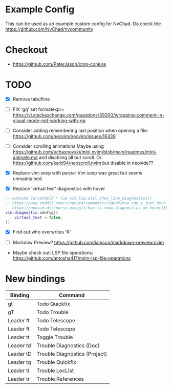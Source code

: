 # Example Config

This can be used as an example custom config for NvChad. Do check the https://github.com/NvChad/nvcommunity

# Checkout

- https://github.com/PaterJason/cmp-conjure

# TODO

- [x] Remove tabufline

- [ ] FIX 'gq' set formatexpr=
https://vi.stackexchange.com/questions/39200/wrapping-comment-in-visual-mode-not-working-with-gq

- [ ] Consider adding remembering last position when opening a file:
https://github.com/neovim/neovim/issues/16339

- [ ] Consider scrolling animations
Maybe using https://github.com/echasnovski/mini.nvim/blob/main/readmes/mini-animate.md and disabling all but scroll.
Or https://github.com/karb94/neoscroll.nvim but disable in neovide??

- [x] Replace vim-sexp with parpar
Vim sexp was great but seems unmaintained.

- [x] Replace 'virtual text' diagnostics with hover
```lua
---autocmd CursorHold * lua vim.lsp.util.show_line_diagnostics()
-- https://www.reddit.com/r/neovim/comments/rcg0d4/how_can_i_just_turn_off_virtual_text_from_the_lsp/
-- https://neovim.discourse.group/t/how-to-show-diagnostics-on-hover/3830/3
vim.diagnostic.config({
    virtual_text = false,
})
```

- [x] Find out who overwrites 'K'

- [ ] Markdow Preview?
https://github.com/iamcco/markdown-preview.nvim

- Maybe check out: LSP file operations: https://github.com/antosha417/nvim-lsp-file-operations

# New bindings

| Binding   | Command        |
|-----------|----------------|
| gt        | Todo Quickfix  |
| gT        | Todo Trouble   |
| Leader ft | Todo Telescope |
| Leader ft | Todo Telescope |
| Leader tt | Toggle Trouble |
| Leader td | Trouble Diagnostics (Doc) |
| Leader tD | Trouble Diagnostics (Project) |
| Leader tq | Trouble Quickfix |
| Leader tl | Trouble LocList |
| Leader tr | Trouble References |
